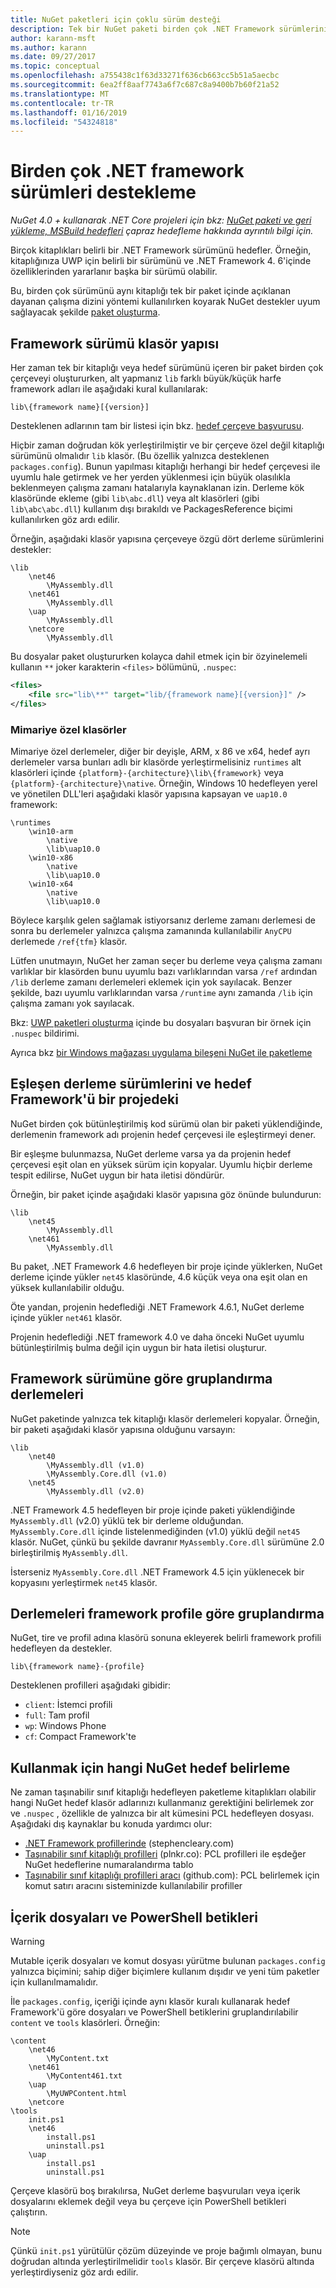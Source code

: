 ```yaml
---
title: NuGet paketleri için çoklu sürüm desteği
description: Tek bir NuGet paketi birden çok .NET Framework sürümlerini hedeflemek için çeşitli yöntemler açıklaması.
author: karann-msft
ms.author: karann
ms.date: 09/27/2017
ms.topic: conceptual
ms.openlocfilehash: a755438c1f63d33271f636cb663cc5b51a5aecbc
ms.sourcegitcommit: 6ea2ff8aaf7743a6f7c687c8a9400b7b60f21a52
ms.translationtype: MT
ms.contentlocale: tr-TR
ms.lasthandoff: 01/16/2019
ms.locfileid: "54324818"
---
```

# <a name="supporting-multiple-net-framework-versions"></a>Birden çok .NET framework sürümleri destekleme

*NuGet 4.0 + kullanarak .NET Core projeleri için bkz: [NuGet paketi ve geri yükleme, MSBuild hedefleri](../reference/msbuild-targets.md) çapraz hedefleme hakkında ayrıntılı bilgi için.*

Birçok kitaplıkları belirli bir .NET Framework sürümünü hedefler. Örneğin, kitaplığınıza UWP için belirli bir sürümünü ve .NET Framework 4. 6'içinde özelliklerinden yararlanır başka bir sürümü olabilir.

Bu, birden çok sürümünü aynı kitaplığı tek bir paket içinde açıklanan dayanan çalışma dizini yöntemi kullanılırken koyarak NuGet destekler uyum sağlayacak şekilde [paket oluşturma](../create-packages/creating-a-package.md#from-a-convention-based-working-directory).

## <a name="framework-version-folder-structure"></a>Framework sürümü klasör yapısı

Her zaman tek bir kitaplığı veya hedef sürümünü içeren bir paket birden çok çerçeveyi oluştururken, alt yapmanız `lib` farklı büyük/küçük harfe framework adları ile aşağıdaki kural kullanılarak:

    lib\{framework name}[{version}]

Desteklenen adlarının tam bir listesi için bkz. [hedef çerçeve başvurusu](../reference/target-frameworks.md#supported-frameworks).

Hiçbir zaman doğrudan kök yerleştirilmiştir ve bir çerçeve özel değil kitaplığı sürümünü olmalıdır `lib` klasör. (Bu özellik yalnızca desteklenen `packages.config`). Bunun yapılması kitaplığı herhangi bir hedef çerçevesi ile uyumlu hale getirmek ve her yerden yüklenmesi için büyük olasılıkla beklenmeyen çalışma zamanı hatalarıyla kaynaklanan izin. Derleme kök klasöründe ekleme (gibi `lib\abc.dll`) veya alt klasörleri (gibi `lib\abc\abc.dll`) kullanım dışı bırakıldı ve PackagesReference biçimi kullanılırken göz ardı edilir.

Örneğin, aşağıdaki klasör yapısına çerçeveye özgü dört derleme sürümlerini destekler:

    \lib
        \net46
            \MyAssembly.dll
        \net461
            \MyAssembly.dll
        \uap
            \MyAssembly.dll
        \netcore
            \MyAssembly.dll

Bu dosyalar paket oluştururken kolayca dahil etmek için bir özyinelemeli kullanın `**` joker karakterin `<files>` bölümünü, `.nuspec`:

```xml
<files>
    <file src="lib\**" target="lib/{framework name}[{version}]" />
</files>
```

### <a name="architecture-specific-folders"></a>Mimariye özel klasörler

Mimariye özel derlemeler, diğer bir deyişle, ARM, x 86 ve x64, hedef ayrı derlemeler varsa bunları adlı bir klasörde yerleştirmelisiniz `runtimes` alt klasörleri içinde `{platform}-{architecture}\lib\{framework}` veya `{platform}-{architecture}\native`. Örneğin, Windows 10 hedefleyen yerel ve yönetilen DLL'leri aşağıdaki klasör yapısına kapsayan ve `uap10.0` framework:

    \runtimes
        \win10-arm
            \native
            \lib\uap10.0
        \win10-x86
            \native
            \lib\uap10.0
        \win10-x64
            \native
            \lib\uap10.0

Böylece karşılık gelen sağlamak istiyorsanız derleme zamanı derlemesi de sonra bu derlemeler yalnızca çalışma zamanında kullanılabilir `AnyCPU` derlemede `/ref{tfm}` klasör. 

Lütfen unutmayın, NuGet her zaman seçer bu derleme veya çalışma zamanı varlıklar bir klasörden bunu uyumlu bazı varlıklarından varsa `/ref` ardından `/lib` derleme zamanı derlemeleri eklemek için yok sayılacak. Benzer şekilde, bazı uyumlu varlıklarından varsa `/runtime` aynı zamanda `/lib` için çalışma zamanı yok sayılacak.

Bkz: [UWP paketleri oluşturma](../guides/create-uwp-packages.md) içinde bu dosyaları başvuran bir örnek için `.nuspec` bildirimi.

Ayrıca bkz [bir Windows mağazası uygulama bileşeni NuGet ile paketleme](https://blogs.msdn.microsoft.com/mim/2013/09/02/packaging-a-windows-store-apps-component-with-nuget-part-2)

## <a name="matching-assembly-versions-and-the-target-framework-in-a-project"></a>Eşleşen derleme sürümlerini ve hedef Framework'ü bir projedeki

NuGet birden çok bütünleştirilmiş kod sürümü olan bir paketi yüklendiğinde, derlemenin framework adı projenin hedef çerçevesi ile eşleştirmeyi dener.

Bir eşleşme bulunmazsa, NuGet derleme varsa ya da projenin hedef çerçevesi eşit olan en yüksek sürüm için kopyalar. Uyumlu hiçbir derleme tespit edilirse, NuGet uygun bir hata iletisi döndürür.

Örneğin, bir paket içinde aşağıdaki klasör yapısına göz önünde bulundurun:

    \lib
        \net45
            \MyAssembly.dll
        \net461
            \MyAssembly.dll

Bu paket, .NET Framework 4.6 hedefleyen bir proje içinde yüklerken, NuGet derleme içinde yükler `net45` klasöründe, 4.6 küçük veya ona eşit olan en yüksek kullanılabilir olduğu.

Öte yandan, projenin hedeflediği .NET Framework 4.6.1, NuGet derleme içinde yükler `net461` klasör.

Projenin hedeflediği .NET framework 4.0 ve daha önceki NuGet uyumlu bütünleştirilmiş bulma değil için uygun bir hata iletisi oluşturur.

## <a name="grouping-assemblies-by-framework-version"></a>Framework sürümüne göre gruplandırma derlemeleri

NuGet paketinde yalnızca tek kitaplığı klasör derlemeleri kopyalar. Örneğin, bir paketi aşağıdaki klasör yapısına olduğunu varsayın:

    \lib
        \net40
            \MyAssembly.dll (v1.0)
            \MyAssembly.Core.dll (v1.0)
        \net45
            \MyAssembly.dll (v2.0)

.NET Framework 4.5 hedefleyen bir proje içinde paketi yüklendiğinde `MyAssembly.dll` (v2.0) yüklü tek bir derleme olduğundan. `MyAssembly.Core.dll` içinde listelenmediğinden (v1.0) yüklü değil `net45` klasör. NuGet, çünkü bu şekilde davranır `MyAssembly.Core.dll` sürümüne 2.0 birleştirilmiş `MyAssembly.dll`.

İsterseniz `MyAssembly.Core.dll` .NET Framework 4.5 için yüklenecek bir kopyasını yerleştirmek `net45` klasör.

## <a name="grouping-assemblies-by-framework-profile"></a>Derlemeleri framework profile göre gruplandırma

NuGet, tire ve profil adına klasörü sonuna ekleyerek belirli framework profili hedefleyen da destekler.

    lib\{framework name}-{profile}

Desteklenen profilleri aşağıdaki gibidir:

- `client`: İstemci profili
- `full`: Tam profil
- `wp`: Windows Phone
- `cf`: Compact Framework'te

## <a name="determining-which-nuget-target-to-use"></a>Kullanmak için hangi NuGet hedef belirleme

Ne zaman taşınabilir sınıf kitaplığı hedefleyen paketleme kitaplıkları olabilir hangi NuGet hedef klasör adlarınızı kullanmanız gerektiğini belirlemek zor ve `.nuspec` , özellikle de yalnızca bir alt kümesini PCL hedefleyen dosyası. Aşağıdaki dış kaynaklar bu konuda yardımcı olur:

- [.NET Framework profillerinde](http://blog.stephencleary.com/2012/05/framework-profiles-in-net.html) (stephencleary.com)
- [Taşınabilir sınıf kitaplığı profilleri](http://embed.plnkr.co/03ck2dCtnJogBKHJ9EjY/preview) (plnkr.co): PCL profilleri ile eşdeğer NuGet hedeflerine numaralandırma tablo
- [Taşınabilir sınıf kitaplığı profilleri aracı](https://github.com/StephenCleary/PortableLibraryProfiles) (github.com): PCL belirlemek için komut satırı aracını sisteminizde kullanılabilir profiller

## <a name="content-files-and-powershell-scripts"></a>İçerik dosyaları ve PowerShell betikleri

> [!Warning]
> Mutable içerik dosyaları ve komut dosyası yürütme bulunan `packages.config` yalnızca biçimini; sahip diğer biçimlere kullanım dışıdır ve yeni tüm paketler için kullanılmamalıdır.

İle `packages.config`, içeriği içinde aynı klasör kuralı kullanarak hedef Framework'ü göre dosyaları ve PowerShell betiklerini gruplandırılabilir `content` ve `tools` klasörleri. Örneğin:

    \content
        \net46
            \MyContent.txt
        \net461
            \MyContent461.txt
        \uap
            \MyUWPContent.html
        \netcore
    \tools
        init.ps1
        \net46
            install.ps1
            uninstall.ps1
        \uap
            install.ps1
            uninstall.ps1

Çerçeve klasörü boş bırakılırsa, NuGet derleme başvuruları veya içerik dosyalarını eklemek değil veya bu çerçeve için PowerShell betikleri çalıştırın.

> [!Note]
> Çünkü `init.ps1` yürütülür çözüm düzeyinde ve proje bağımlı olmayan, bunu doğrudan altında yerleştirilmelidir `tools` klasör. Bir çerçeve klasörü altında yerleştirdiyseniz göz ardı edilir.
